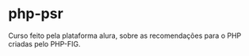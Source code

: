 # php-psr
Curso feito pela plataforma alura, sobre as recomendações para o PHP criadas pelo PHP-FIG.
